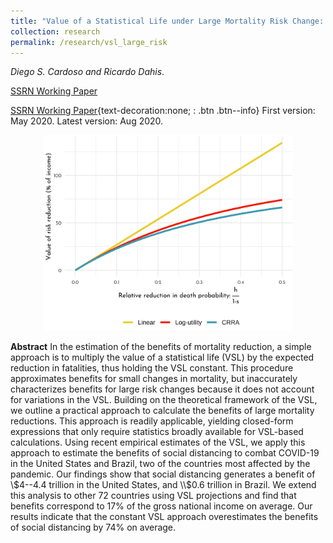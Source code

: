 ```yaml
---
title: "Value of a Statistical Life under Large Mortality Risk Change: Theory and an Application to COVID-19"
collection: research
permalink: /research/vsl_large_risk
---
```

_Diego S. Cardoso and Ricardo Dahis_. 

<a href="https://papers.ssrn.com/sol3/papers.cfm?abstract_id=3599529" text-decoration="none" class="btn btn--info;">SSRN Working Paper</a>

[SSRN Working Paper](https://papers.ssrn.com/sol3/papers.cfm?abstract_id=3599529){text-decoration:none; : .btn .btn--info}  First version: May 2020. Latest version: Aug 2020. 

<center>
  <img src="/images/vsl_large_risk_thumb.png" alt="VSL with large risk change"  width="400" class="align-right;"/>
</center>

**Abstract**
In the estimation of the benefits of mortality reduction, a simple approach is to multiply the value of a statistical life (VSL) by the expected reduction in fatalities, thus holding the VSL constant. This procedure approximates benefits for small changes in mortality, but inaccurately characterizes benefits for large risk changes because it does not account for variations in the VSL. Building on the theoretical framework of the VSL, we outline a practical approach to calculate the benefits of large mortality reductions. This approach is readily applicable, yielding closed-form expressions that only require statistics broadly available for VSL-based calculations. Using recent empirical estimates of the VSL, we apply this approach to estimate the benefits of social distancing to combat COVID-19 in the United States and Brazil, two of the countries most affected by the pandemic. Our findings show that social distancing generates a benefit of \\$4--4.4 trillion in the United States, and \\$0.6 trillion in Brazil. We extend this analysis to other 72 countries using VSL projections and find that benefits correspond to 17% of the gross national income on average. Our results indicate that the constant VSL approach overestimates the benefits of social distancing by 74% on average.





